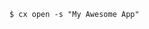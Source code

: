 <!-- usedin: [ _includes/_inlines/Toolbelt/common/open] - layout:code post: open_example -->

```
$ cx open -s "My Awesome App"
```
